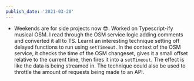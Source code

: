 ```yaml
---
publish_date: '2021-03-20'
---
```


- Weekends are for side projects now 😎. Worked on Typescript-ify musical OSM. I read through the OSM service logic adding comments and converted it all to TS. Learnt an interesting technique setting off delayed functions to run using `setTimeout`. In the context of the OSM service, it checks the time of the OSM changeset, gives it a small offset relative to the current time, then fires it into a `setTimeout`. The effect is like the data is being streamed in. The technique could also be used to throttle the amount of requests being made to an API.
